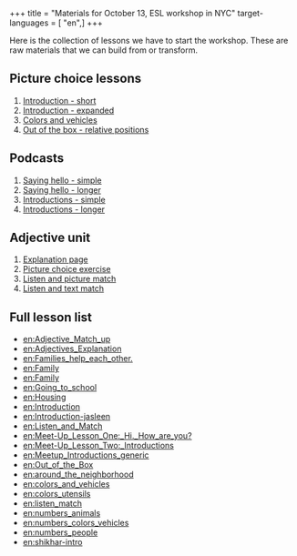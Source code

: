 +++
title = "Materials for October 13, ESL workshop in NYC"
target-languages = [ "en",]
+++

Here is the collection of lessons we have to start the workshop. These
are raw materials that we can build from or transform.

## Picture choice lessons

1.  [Introduction - short](/en/Introduction)
2.  [Introduction - expanded](/en/Introduction-Person_Words)
3.  [Colors and vehicles](/en/colors_and_vehicles)
4.  [Out of the box - relative positions](/en/Out_of_the_Box)

## Podcasts

1.  [Saying hello - simple](/en/Meetup_Greetings)
2.  [Saying hello -
    longer](/en/Meet-Up_Lesson_One%3A_Hi._How_are_you%3F)
3.  [Introductions - simple](/en/Meetup_Introductions_generic)
4.  [Introductions - longer](/en/Meet-Up_Lesson_Two%3A_Introductions)

## Adjective unit

1.  [Explanation page](/en/Adjectives_Explanation)
2.  [Picture choice exercise](/en/Adjective_Match_up)
3.  [Listen and picture match](/en/Listen_and_Match)
4.  [Listen and text match](/en/listen_match)

## Full lesson list

<div class="ductus-macro" data-macro-name="pagelist" data-tags="ESLworkshop" contenteditable="false">

  - [en:Adjective\_Match\_up](/en/Adjective_Match_up)
  - [en:Adjectives\_Explanation](/en/Adjectives_Explanation)
  - [en:Families\_help\_each\_other.](/en/Families_help_each_other.)
  - [en:Family](/en/Family)
  - [en:Family](/en/Family)
  - [en:Going\_to\_school](/en/Going_to_school)
  - [en:Housing](/en/Housing)
  - [en:Introduction](/en/Introduction)
  - [en:Introduction-jasleen](/en/Introduction-jasleen)
  - [en:Listen\_and\_Match](/en/Listen_and_Match)
  - [en:Meet-Up\_Lesson\_One:\_Hi.\_How\_are\_you?](/en/Meet-Up_Lesson_One%3A_Hi._How_are_you%3F)
  - [en:Meet-Up\_Lesson\_Two:\_Introductions](/en/Meet-Up_Lesson_Two%3A_Introductions)
  - [en:Meetup\_Introductions\_generic](/en/Meetup_Introductions_generic)
  - [en:Out\_of\_the\_Box](/en/Out_of_the_Box)
  - [en:around\_the\_neighborhood](/en/around_the_neighborhood)
  - [en:colors\_and\_vehicles](/en/colors_and_vehicles)
  - [en:colors\_utensils](/en/colors_utensils)
  - [en:listen\_match](/en/listen_match)
  - [en:numbers\_animals](/en/numbers_animals)
  - [en:numbers\_colors\_vehicles](/en/numbers_colors_vehicles)
  - [en:numbers\_people](/en/numbers_people)
  - [en:shikhar-intro](/en/shikhar-intro)

</div>
